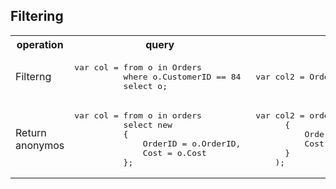 ## Filtering

<table>
<tr>
    <th>operation</th>
    <th>query</th>
    <th>lambda</th>
</tr>
<tr>
    <td>
Filterng
    </td>
    <td>
<pre>
var col = from o in Orders
          where o.CustomerID == 84
          select o;
</pre>
    </td>
    <td>  
<pre>
var col2 = Orders.Where(o => o.CustomerID == 84);
</pre>
    </td>
</tr>
<tr>
    <td>
Return anonymos
    </td>
    <td>
<pre>
var col = from o in orders
          select new 
          { 
              OrderID = o.OrderID, 
              Cost = o.Cost 
          };
</pre>
    </td>
    <td>  
<pre>
var col2 = orders.Select(o => new 
      {
          OrderID = o.OrderID, 
          Cost = o.Cost
      }
    );
</pre>
    </td>
</tr>